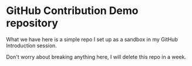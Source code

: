 # GitHub Contribution Demo repository

What we have here is a simple repo I set up as a sandbox in my GitHub Introduction session.

Don't worry about breaking anything here, I will delete this repo in a week.
